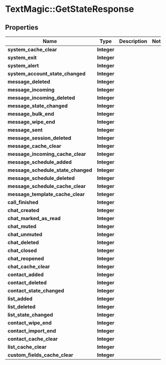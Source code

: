 # TextMagic::GetStateResponse

## Properties
Name | Type | Description | Notes
------------ | ------------- | ------------- | -------------
**system_cache_clear** | **Integer** |  | 
**system_exit** | **Integer** |  | 
**system_alert** | **Integer** |  | 
**system_account_state_changed** | **Integer** |  | 
**message_deleted** | **Integer** |  | 
**message_incoming** | **Integer** |  | 
**message_incoming_deleted** | **Integer** |  | 
**message_state_changed** | **Integer** |  | 
**message_bulk_end** | **Integer** |  | 
**message_wipe_end** | **Integer** |  | 
**message_sent** | **Integer** |  | 
**message_session_deleted** | **Integer** |  | 
**message_cache_clear** | **Integer** |  | 
**message_incoming_cache_clear** | **Integer** |  | 
**message_schedule_added** | **Integer** |  | 
**message_schedule_state_changed** | **Integer** |  | 
**message_schedule_deleted** | **Integer** |  | 
**message_schedule_cache_clear** | **Integer** |  | 
**message_template_cache_clear** | **Integer** |  | 
**call_finished** | **Integer** |  | 
**chat_created** | **Integer** |  | 
**chat_marked_as_read** | **Integer** |  | 
**chat_muted** | **Integer** |  | 
**chat_unmuted** | **Integer** |  | 
**chat_deleted** | **Integer** |  | 
**chat_closed** | **Integer** |  | 
**chat_reopened** | **Integer** |  | 
**chat_cache_clear** | **Integer** |  | 
**contact_added** | **Integer** |  | 
**contact_deleted** | **Integer** |  | 
**contact_state_changed** | **Integer** |  | 
**list_added** | **Integer** |  | 
**list_deleted** | **Integer** |  | 
**list_state_changed** | **Integer** |  | 
**contact_wipe_end** | **Integer** |  | 
**contact_import_end** | **Integer** |  | 
**contact_cache_clear** | **Integer** |  | 
**list_cache_clear** | **Integer** |  | 
**custom_fields_cache_clear** | **Integer** |  | 


